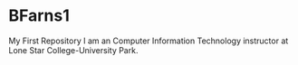 # BFarns1
My First Repository
I am an Computer Information Technology instructor at Lone Star College-University Park. 
